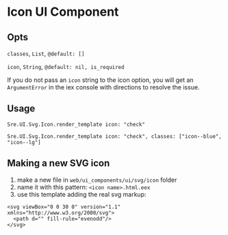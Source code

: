 # Icon UI Component

## Opts

`classes`, `List`, `@default: []`

`icon`, `String`, `@default: nil, is_required`

If you do not pass an `icon` string to the icon option, you will get an `ArgumentError` in the iex console with directions to resolve the issue.

## Usage

`Sre.UI.Svg.Icon.render_template icon: "check"`

`Sre.UI.Svg.Icon.render_template icon: "check", classes: ["icon--blue", "icon--lg"]`


## Making a new SVG icon

1. make a new file in `web/ui_components/ui/svg/icon` folder
2. name it with this pattern: `<icon name>.html.eex`
3. use this template adding the real svg markup:

```
<svg viewBox="0 0 30 0" version="1.1" xmlns="http://www.w3.org/2000/svg">
  <path d="" fill-rule="evenodd"/>
</svg>
```
